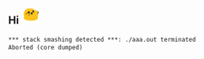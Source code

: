 <h2> Hi &nbsp<img width="32px" src="./img/blobDance.gif"> </h2>

```make
*** stack smashing detected ***: ./aaa.out terminated
Aborted (core dumped)
```
